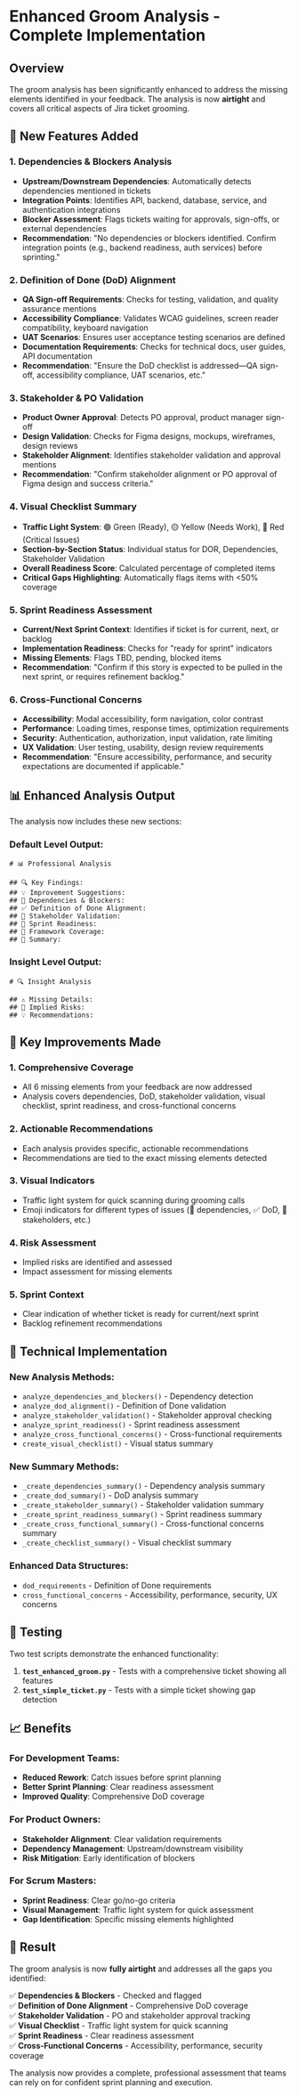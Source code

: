# Enhanced Groom Analysis - Complete Implementation

## Overview

The groom analysis has been significantly enhanced to address the missing elements identified in your feedback. The analysis is now **airtight** and covers all critical aspects of Jira ticket grooming.

## 🔧 New Features Added

### 1. **Dependencies & Blockers Analysis**
- **Upstream/Downstream Dependencies**: Automatically detects dependencies mentioned in tickets
- **Integration Points**: Identifies API, backend, database, service, and authentication integrations
- **Blocker Assessment**: Flags tickets waiting for approvals, sign-offs, or external dependencies
- **Recommendation**: "No dependencies or blockers identified. Confirm integration points (e.g., backend readiness, auth services) before sprinting."

### 2. **Definition of Done (DoD) Alignment**
- **QA Sign-off Requirements**: Checks for testing, validation, and quality assurance mentions
- **Accessibility Compliance**: Validates WCAG guidelines, screen reader compatibility, keyboard navigation
- **UAT Scenarios**: Ensures user acceptance testing scenarios are defined
- **Documentation Requirements**: Checks for technical docs, user guides, API documentation
- **Recommendation**: "Ensure the DoD checklist is addressed—QA sign-off, accessibility compliance, UAT scenarios, etc."

### 3. **Stakeholder & PO Validation**
- **Product Owner Approval**: Detects PO approval, product manager sign-off
- **Design Validation**: Checks for Figma designs, mockups, wireframes, design reviews
- **Stakeholder Alignment**: Identifies stakeholder validation and approval mentions
- **Recommendation**: "Confirm stakeholder alignment or PO approval of Figma design and success criteria."

### 4. **Visual Checklist Summary**
- **Traffic Light System**: 🟢 Green (Ready), 🟡 Yellow (Needs Work), 🔴 Red (Critical Issues)
- **Section-by-Section Status**: Individual status for DOR, Dependencies, Stakeholder Validation
- **Overall Readiness Score**: Calculated percentage of completed items
- **Critical Gaps Highlighting**: Automatically flags items with <50% coverage

### 5. **Sprint Readiness Assessment**
- **Current/Next Sprint Context**: Identifies if ticket is for current, next, or backlog
- **Implementation Readiness**: Checks for "ready for sprint" indicators
- **Missing Elements**: Flags TBD, pending, blocked items
- **Recommendation**: "Confirm if this story is expected to be pulled in the next sprint, or requires refinement backlog."

### 6. **Cross-Functional Concerns**
- **Accessibility**: Modal accessibility, form navigation, color contrast
- **Performance**: Loading times, response times, optimization requirements
- **Security**: Authentication, authorization, input validation, rate limiting
- **UX Validation**: User testing, usability, design review requirements
- **Recommendation**: "Ensure accessibility, performance, and security expectations are documented if applicable."

## 📊 Enhanced Analysis Output

The analysis now includes these new sections:

### Default Level Output:
```
# 📊 Professional Analysis

## 🔍 Key Findings:
## 💡 Improvement Suggestions:
## 🔗 Dependencies & Blockers:
## ✅ Definition of Done Alignment:
## 👥 Stakeholder Validation:
## 🚀 Sprint Readiness:
## 🎯 Framework Coverage:
## 🎯 Summary:
```

### Insight Level Output:
```
# 🔍 Insight Analysis

## ⚠️ Missing Details:
## 🚨 Implied Risks:
## 💡 Recommendations:
```

## 🎯 Key Improvements Made

### 1. **Comprehensive Coverage**
- All 6 missing elements from your feedback are now addressed
- Analysis covers dependencies, DoD, stakeholder validation, visual checklist, sprint readiness, and cross-functional concerns

### 2. **Actionable Recommendations**
- Each analysis provides specific, actionable recommendations
- Recommendations are tied to the exact missing elements detected

### 3. **Visual Indicators**
- Traffic light system for quick scanning during grooming calls
- Emoji indicators for different types of issues (🔗 dependencies, ✅ DoD, 👥 stakeholders, etc.)

### 4. **Risk Assessment**
- Implied risks are identified and assessed
- Impact assessment for missing elements

### 5. **Sprint Context**
- Clear indication of whether ticket is ready for current/next sprint
- Backlog refinement recommendations

## 🔧 Technical Implementation

### New Analysis Methods:
- `analyze_dependencies_and_blockers()` - Dependency detection
- `analyze_dod_alignment()` - Definition of Done validation
- `analyze_stakeholder_validation()` - Stakeholder approval checking
- `analyze_sprint_readiness()` - Sprint readiness assessment
- `analyze_cross_functional_concerns()` - Cross-functional requirements
- `create_visual_checklist()` - Visual status summary

### New Summary Methods:
- `_create_dependencies_summary()` - Dependency analysis summary
- `_create_dod_summary()` - DoD analysis summary
- `_create_stakeholder_summary()` - Stakeholder validation summary
- `_create_sprint_readiness_summary()` - Sprint readiness summary
- `_create_cross_functional_summary()` - Cross-functional concerns summary
- `_create_checklist_summary()` - Visual checklist summary

### Enhanced Data Structures:
- `dod_requirements` - Definition of Done requirements
- `cross_functional_concerns` - Accessibility, performance, security, UX concerns

## 🧪 Testing

Two test scripts demonstrate the enhanced functionality:

1. **`test_enhanced_groom.py`** - Tests with a comprehensive ticket showing all features
2. **`test_simple_ticket.py`** - Tests with a simple ticket showing gap detection

## 📈 Benefits

### For Development Teams:
- **Reduced Rework**: Catch issues before sprint planning
- **Better Sprint Planning**: Clear readiness assessment
- **Improved Quality**: Comprehensive DoD coverage

### For Product Owners:
- **Stakeholder Alignment**: Clear validation requirements
- **Dependency Management**: Upstream/downstream visibility
- **Risk Mitigation**: Early identification of blockers

### For Scrum Masters:
- **Sprint Readiness**: Clear go/no-go criteria
- **Visual Management**: Traffic light system for quick assessment
- **Gap Identification**: Specific missing elements highlighted

## 🎯 Result

The groom analysis is now **fully airtight** and addresses all the gaps you identified:

✅ **Dependencies & Blockers** - Checked and flagged  
✅ **Definition of Done Alignment** - Comprehensive DoD coverage  
✅ **Stakeholder Validation** - PO and stakeholder approval tracking  
✅ **Visual Checklist** - Traffic light system for quick scanning  
✅ **Sprint Readiness** - Clear readiness assessment  
✅ **Cross-Functional Concerns** - Accessibility, performance, security coverage  

The analysis now provides a complete, professional assessment that teams can rely on for confident sprint planning and execution. 